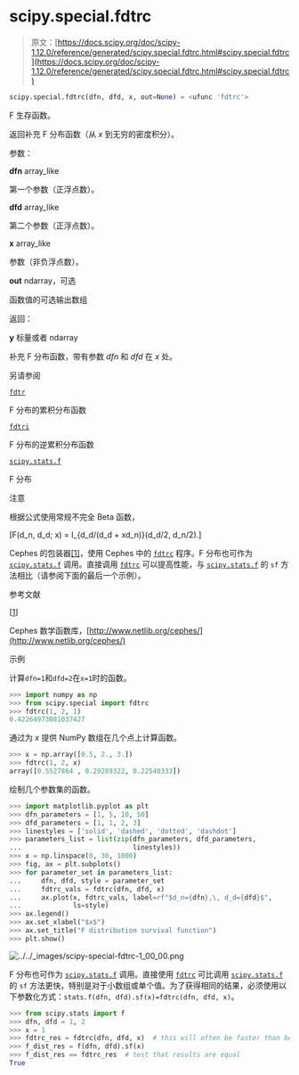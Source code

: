 # scipy.special.fdtrc

> 原文：[https://docs.scipy.org/doc/scipy-1.12.0/reference/generated/scipy.special.fdtrc.html#scipy.special.fdtrc](https://docs.scipy.org/doc/scipy-1.12.0/reference/generated/scipy.special.fdtrc.html#scipy.special.fdtrc)

```py
scipy.special.fdtrc(dfn, dfd, x, out=None) = <ufunc 'fdtrc'>
```

F 生存函数。

返回补充 F 分布函数（从 *x* 到无穷的密度积分）。

参数：

**dfn** array_like

第一个参数（正浮点数）。

**dfd** array_like

第二个参数（正浮点数）。

**x** array_like

参数（非负浮点数）。

**out** ndarray，可选

函数值的可选输出数组

返回：

**y** 标量或者 ndarray

补充 F 分布函数，带有参数 *dfn* 和 *dfd* 在 *x* 处。

另请参阅

[`fdtr`](https://docs.scipy.org/doc/scipy-1.12.0/reference/generated/scipy.special.fdtr.html#scipy.special.fdtr "scipy.special.fdtr")

F 分布的累积分布函数

[`fdtri`](https://docs.scipy.org/doc/scipy-1.12.0/reference/generated/scipy.special.fdtri.html#scipy.special.fdtri "scipy.special.fdtri")

F 分布的逆累积分布函数

[`scipy.stats.f`](https://docs.scipy.org/doc/scipy-1.12.0/reference/generated/scipy.stats.f.html#scipy.stats.f "scipy.stats.f")

F 分布

注意

根据公式使用常规不完全 Beta 函数，

\[F(d_n, d_d; x) = I_{d_d/(d_d + xd_n)}(d_d/2, d_n/2).\]

Cephes 的包装器[[1]](#r192ef81d51c2-1)，使用 Cephes 中的 [`fdtrc`](#scipy.special.fdtrc "scipy.special.fdtrc") 程序。F 分布也可作为 [`scipy.stats.f`](https://docs.scipy.org/doc/scipy-1.12.0/reference/generated/scipy.stats.f.html#scipy.stats.f "scipy.stats.f") 调用。直接调用 [`fdtrc`](#scipy.special.fdtrc "scipy.special.fdtrc") 可以提高性能，与 [`scipy.stats.f`](https://docs.scipy.org/doc/scipy-1.12.0/reference/generated/scipy.stats.f.html#scipy.stats.f "scipy.stats.f") 的 `sf` 方法相比（请参阅下面的最后一个示例）。

参考文献

[[1](#id1)]

Cephes 数学函数库，[http://www.netlib.org/cephes/](http://www.netlib.org/cephes/)

示例

计算`dfn=1`和`dfd=2`在`x=1`时的函数。

```py
>>> import numpy as np
>>> from scipy.special import fdtrc
>>> fdtrc(1, 2, 1)
0.42264973081037427 
```

通过为 *x* 提供 NumPy 数组在几个点上计算函数。

```py
>>> x = np.array([0.5, 2., 3.])
>>> fdtrc(1, 2, x)
array([0.5527864 , 0.29289322, 0.22540333]) 
```

绘制几个参数集的函数。

```py
>>> import matplotlib.pyplot as plt
>>> dfn_parameters = [1, 5, 10, 50]
>>> dfd_parameters = [1, 1, 2, 3]
>>> linestyles = ['solid', 'dashed', 'dotted', 'dashdot']
>>> parameters_list = list(zip(dfn_parameters, dfd_parameters,
...                            linestyles))
>>> x = np.linspace(0, 30, 1000)
>>> fig, ax = plt.subplots()
>>> for parameter_set in parameters_list:
...     dfn, dfd, style = parameter_set
...     fdtrc_vals = fdtrc(dfn, dfd, x)
...     ax.plot(x, fdtrc_vals, label=rf"$d_n={dfn},\, d_d={dfd}$",
...             ls=style)
>>> ax.legend()
>>> ax.set_xlabel("$x$")
>>> ax.set_title("F distribution survival function")
>>> plt.show() 
```

![../../_images/scipy-special-fdtrc-1_00_00.png](../Images/c21bcedbbe53b63bfe64f541f5bd09b4.png)

F 分布也可作为 [`scipy.stats.f`](https://docs.scipy.org/doc/scipy-1.12.0/reference/generated/scipy.stats.f.html#scipy.stats.f "scipy.stats.f") 调用。直接使用 [`fdtrc`](#scipy.special.fdtrc "scipy.special.fdtrc") 可比调用 [`scipy.stats.f`](https://docs.scipy.org/doc/scipy-1.12.0/reference/generated/scipy.stats.f.html#scipy.stats.f "scipy.stats.f") 的 `sf` 方法更快，特别是对于小数组或单个值。为了获得相同的结果，必须使用以下参数化方式：`stats.f(dfn, dfd).sf(x)=fdtrc(dfn, dfd, x)`。

```py
>>> from scipy.stats import f
>>> dfn, dfd = 1, 2
>>> x = 1
>>> fdtrc_res = fdtrc(dfn, dfd, x)  # this will often be faster than below
>>> f_dist_res = f(dfn, dfd).sf(x)
>>> f_dist_res == fdtrc_res  # test that results are equal
True 
```

